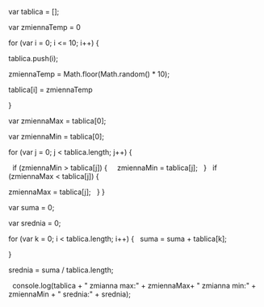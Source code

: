 var tablica = [];

var zmiennaTemp = 0

for (var i = 0; i <= 10; i++) {

tablica.push(i);

zmiennaTemp = Math.floor(Math.random() * 10); 

tablica[i] = zmiennaTemp

}

var zmiennaMax = tablica[0];

var zmiennaMin = tablica[0];

for (var j = 0; j < tablica.length; j++) {

  if (zmiennaMin > tablica[j]) {
    zmiennaMin = tablica[j];
  }
  if (zmiennaMax < tablica[j]) {

zmiennaMax = tablica[j];
  }
}

var suma = 0;

var srednia = 0;

for (var k = 0; i < tablica.length; i++) {
  suma = suma + tablica[k];

}

srednia = suma / tablica.length;

 
console.log(tablica + " zmianna max:" + zmiennaMax+ " zmianna min:" + zmiennaMin + " srednia:" + srednia);

 

